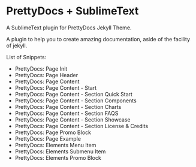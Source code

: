 # PrettyDocs + SublimeText 

A SublimeText plugin for PrettyDocs Jekyll Theme.

A plugin to help you to create amazing documentation, aside of the facility of jekyll.

List of Snippets:

- PrettyDocs: Page Init
- PrettyDocs: Page Header
- PrettyDocs: Page Content
- PrettyDocs: Page Content - Start
- PrettyDocs: Page Content - Section Quick Start
- PrettyDocs: Page Content - Section Components 
- PrettyDocs: Page Content - Section Charts 
- PrettyDocs: Page Content - Section FAQS 
- PrettyDocs: Page Content - Section Showcase 
- PrettyDocs: Page Content - Section License & Credits
- PrettyDocs: Page Promo Block
- PrettyDocs: Page Example
- PrettyDocs: Elements Menu Item
- PrettyDocs: Elements Submenu Item
- PrettyDocs: Elements Promo Block